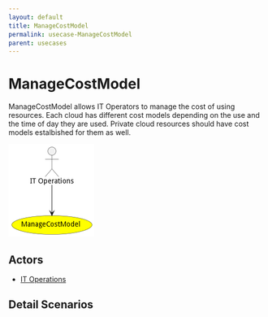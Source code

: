 ```yaml
---
layout: default
title: ManageCostModel
permalink: usecase-ManageCostModel
parent: usecases
---
```

# ManageCostModel

ManageCostModel allows IT Operators to manage the cost of using resources. Each cloud has different cost models depending on the use and the time of day they are used. Private cloud resources should have cost models estalbished for them as well.

![Activities Diagram](./activities.png)

## Actors

* [IT Operations](actor-itops)











## Detail Scenarios





